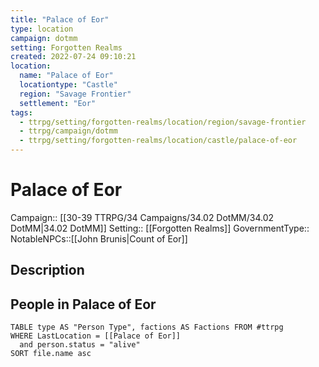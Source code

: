 ```yaml
---
title: "Palace of Eor"
type: location
campaign: dotmm
setting: Forgotten Realms
created: 2022-07-24 09:10:21
location:
  name: "Palace of Eor"
  locationtype: "Castle"
  region: "Savage Frontier"
  settlement: "Eor"
tags:
  - ttrpg/setting/forgotten-realms/location/region/savage-frontier
  - ttrpg/campaign/dotmm
  - ttrpg/setting/forgotten-realms/location/castle/palace-of-eor
---
```

# Palace of Eor

Campaign:: [[30-39 TTRPG/34 Campaigns/34.02 DotMM/34.02 DotMM|34.02 DotMM]]
Setting:: [[Forgotten Realms]]
GovernmentType::
NotableNPCs::[[John Brunis|Count of Eor]]

## Description



## People in Palace of Eor

```dataview
TABLE type AS "Person Type", factions AS Factions FROM #ttrpg 
WHERE LastLocation = [[Palace of Eor]]
  and person.status = "alive"
SORT file.name asc
```



